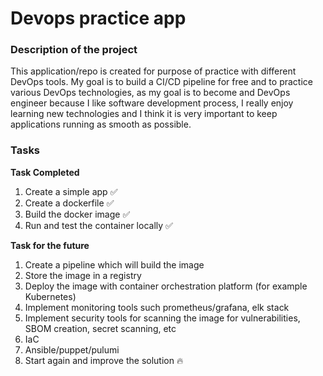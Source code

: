 # Devops practice app
### Description of the project
This application/repo is created for purpose of practice with different DevOps tools. My goal is to build a CI/CD pipeline for free and to practice 
various DevOps technologies, as my goal is to become and DevOps engineer because I like software development process, I really enjoy learning
new technologies and I think it is very important to keep applications running as smooth as possible.


### Tasks
**Task Completed**
1. Create a simple app :white_check_mark:
2. Create a dockerfile :white_check_mark:
3. Build the docker image :white_check_mark:
4. Run and test the container locally :white_check_mark:

**Task for the future**
1. Create a pipeline which will build the image
2. Store the image in a registry
3. Deploy the image with container orchestration platform (for example Kubernetes)
4. Implement monitoring tools such prometheus/grafana, elk stack
5. Implement security tools for scanning the image for vulnerabilities, SBOM creation, secret scanning, etc
6. IaC
7. Ansible/puppet/pulumi
8. Start again and improve the solution :fire:

